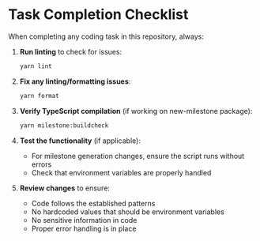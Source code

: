 # Task Completion Checklist

When completing any coding task in this repository, always:

1. **Run linting** to check for issues:

   ```bash
   yarn lint
   ```

2. **Fix any linting/formatting issues**:

   ```bash
   yarn format
   ```

3. **Verify TypeScript compilation** (if working on new-milestone package):

   ```bash
   yarn milestone:buildcheck
   ```

4. **Test the functionality** (if applicable):
   - For milestone generation changes, ensure the script runs without errors
   - Check that environment variables are properly handled

5. **Review changes** to ensure:
   - Code follows the established patterns
   - No hardcoded values that should be environment variables
   - No sensitive information in code
   - Proper error handling is in place
